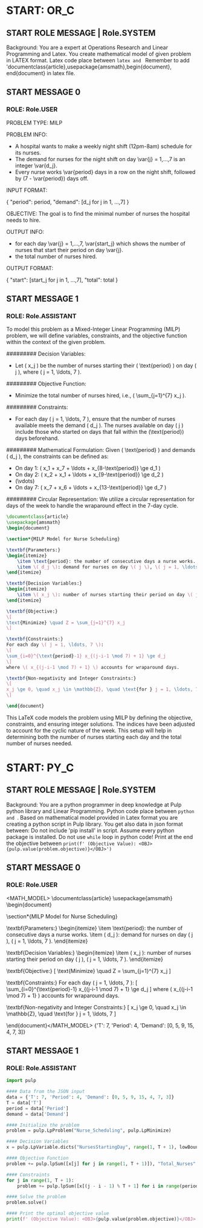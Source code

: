 # START: OR_C 
## START ROLE MESSAGE | Role.SYSTEM 
Background: You are a expert at Operations Research and Linear Programming and Latex. You create mathematical model of given problem in LATEX format. Latex code place between ```latex and ``` Remember to add 'documentclass{article},usepackage{amsmath},begin{document}, end{document} in latex file. 
## START MESSAGE 0 
### ROLE: Role.USER
<DESCRIPTION>
PROBLEM TYPE: MILP

PROBLEM INFO: 
- A hospital wants to make a weekly night shift (12pm-8am) schedule for its nurses. 
- The demand for nurses for the night shift on day \var{j} = 1,...,7 is an integer \var{d_j}. 
- Every nurse works \var{period} days in a row on the night shift, followed by (7 - \var{period}) days off.


INPUT FORMAT: 

{
    "period": period,
    "demand": [d_j for j in 1, ...,7]
}

OBJECTIVE: The goal is to find the minimal number of nurses the hospital needs to hire. 

OUTPUT INFO: 

- for each day \var{j} = 1,...,7, \var{start_j} which shows the number of nurses that start their period on day \var{j}.
- the total number of nurses hired.

OUTPUT FORMAT:

{
    "start": [start_j for j in 1, ...,7],
    "total": total
}


</DESCRIPTION>


## START MESSAGE 1 
### ROLE: Role.ASSISTANT
To model this problem as a Mixed-Integer Linear Programming (MILP) problem, we will define variables, constraints, and the objective function within the context of the given problem.

######### Decision Variables:
- Let \( x_j \) be the number of nurses starting their \( \text{period} \) on day \( j \), where \( j = 1, \ldots, 7 \).

######### Objective Function:
- Minimize the total number of nurses hired, i.e., \( \sum_{j=1}^{7} x_j \).

######### Constraints:
- For each day \( j = 1, \ldots, 7 \), ensure that the number of nurses available meets the demand \( d_j \). The nurses available on day \( j \) include those who started on days that fall within the \(\text{period}\) days beforehand. 

######### Mathematical Formulation:
Given \( \text{period} \) and demands \( d_j \), the constraints can be defined as:
- On day 1: \( x_1 + x_7 + \ldots + x_{8-\text{period}} \ge d_1 \)
- On day 2: \( x_2 + x_1 + \ldots + x_{9-\text{period}} \ge d_2 \)
- \(\vdots\) 
- On day 7: \( x_7 + x_6 + \ldots + x_{13-\text{period}} \ge d_7 \)

######### Circular Representation:
We utilize a circular representation for days of the week to handle the wraparound effect in the 7-day cycle.

```latex
\documentclass{article}
\usepackage{amsmath}
\begin{document}

\section*{MILP Model for Nurse Scheduling}

\textbf{Parameters:}
\begin{itemize}
    \item \text{period}: the number of consecutive days a nurse works.
    \item \( d_j \): demand for nurses on day \( j \), \( j = 1, \ldots, 7 \).
\end{itemize}

\textbf{Decision Variables:}
\begin{itemize}
    \item \( x_j \): number of nurses starting their period on day \( j \), \( j = 1, \ldots, 7 \).
\end{itemize}

\textbf{Objective:}
\[
\text{Minimize} \quad Z = \sum_{j=1}^{7} x_j
\]

\textbf{Constraints:}
For each day \( j = 1, \ldots, 7 \):
\[
\sum_{i=0}^{\text{period}-1} x_{(j-i-1 \mod 7) + 1} \ge d_j
\]
where \( x_{(j-i-1 \mod 7) + 1} \) accounts for wraparound days.

\textbf{Non-negativity and Integer Constraints:}
\[
x_j \ge 0, \quad x_j \in \mathbb{Z}, \quad \text{for } j = 1, \ldots, 7
\]

\end{document}
```

This LaTeX code models the problem using MILP by defining the objective, constraints, and ensuring integer solutions. The indices have been adjusted to account for the cyclic nature of the week. This setup will help in determining both the number of nurses starting each day and the total number of nurses needed.

# START: PY_C 
## START ROLE MESSAGE | Role.SYSTEM 
Background: You are a python programmer in deep knowledge at Pulp python library and Linear Programming. Python code place between ```python and ```. Based on mathematical model provided in Latex format you are creating a python script in Pulp library. You get also data in json format between: <DATA></DATA> Do not include 'pip install' in script. Assume every python package is installed. Do not use `while` loop in python code! Print at the end the objective between <OBJ></OBJ> `print(f' (Objective Value): <OBJ>{pulp.value(problem.objective)}</OBJ>')` 
## START MESSAGE 0 
### ROLE: Role.USER
<MATH_MODEL>
\documentclass{article}
\usepackage{amsmath}
\begin{document}

\section*{MILP Model for Nurse Scheduling}

\textbf{Parameters:}
\begin{itemize}
    \item \text{period}: the number of consecutive days a nurse works.
    \item \( d_j \): demand for nurses on day \( j \), \( j = 1, \ldots, 7 \).
\end{itemize}

\textbf{Decision Variables:}
\begin{itemize}
    \item \( x_j \): number of nurses starting their period on day \( j \), \( j = 1, \ldots, 7 \).
\end{itemize}

\textbf{Objective:}
\[
\text{Minimize} \quad Z = \sum_{j=1}^{7} x_j
\]

\textbf{Constraints:}
For each day \( j = 1, \ldots, 7 \):
\[
\sum_{i=0}^{\text{period}-1} x_{(j-i-1 \mod 7) + 1} \ge d_j
\]
where \( x_{(j-i-1 \mod 7) + 1} \) accounts for wraparound days.

\textbf{Non-negativity and Integer Constraints:}
\[
x_j \ge 0, \quad x_j \in \mathbb{Z}, \quad \text{for } j = 1, \ldots, 7
\]

\end{document}</MATH_MODEL>
<DATA>
{'T': 7, 'Period': 4, 'Demand': [0, 5, 9, 15, 4, 7, 3]}</DATA>


## START MESSAGE 1 
### ROLE: Role.ASSISTANT
```python
import pulp

#### Data from the JSON input
data = {'T': 7, 'Period': 4, 'Demand': [0, 5, 9, 15, 4, 7, 3]}
T = data['T']
period = data['Period']
demand = data['Demand']

#### Initialize the problem
problem = pulp.LpProblem("Nurse_Scheduling", pulp.LpMinimize)

#### Decision Variables
x = pulp.LpVariable.dicts("NursesStartingDay", range(1, T + 1), lowBound=0, cat='Integer')

#### Objective Function
problem += pulp.lpSum([x[j] for j in range(1, T + 1)]), "Total_Nurses"

#### Constraints
for j in range(1, T + 1):
    problem += pulp.lpSum([x[(j - i - 1) % T + 1] for i in range(period)]) >= demand[j - 1], f"Demand_Constraint_Day_{j}"

#### Solve the problem
problem.solve()

#### Print the optimal objective value
print(f' (Objective Value): <OBJ>{pulp.value(problem.objective)}</OBJ>')
```

